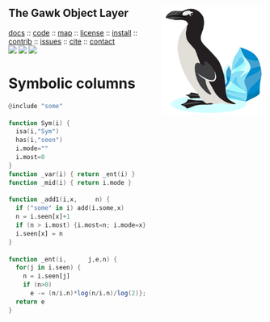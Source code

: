 <a name=top>
<img align=right src="https://raw.githubusercontent.com/timm/awk/master/etc/img/greatauk.jpg" width=200>
<h2>
     The Gawk Object Layer
</h2>
<p>
   <a    href="http://menzies.us/awk/index">docs</a>
   :: <a href="http://github.com/timm/awk">code</a>
   :: <a href="http://menzies.us/awk/index#map">map</a>
   :: <a href="http://menzies.us/awk/index#license">license</a>
   :: <a href="http://menzies.us/awk/index#install">install</a>
   :: <a href="http://menzies.us/awk/index#contribute">contrib</a>
   :: <a href="http://github.com/timm/awk/issues">issues</a>
   :: <a href="http://menzies.us/awk/index#cite">cite</a>
   :: <a href="http://menzies.us/awk/index#contact">contact</a>
<br>
   <img src="https://img.shields.io/badge/language-gawk-orange">
   <img src="https://img.shields.io/badge/purpose-ai,se-blueviolet">
   <img src="https://img.shields.io/badge/platform-mac,*nux-informational">
</p>

# Symbolic columns

```awk
@include "some"

function Sym(i) {
  isa(i,"Sym")
  has(i,"seen")
  i.mode=""
  i.most=0
}
function _var(i) { return _ent(i) }
function _mid(i) { return i.mode }

function _add1(i,x,     n) {
  if ("some" in i) add(i.some,x)
  n = i.seen[x]+1
  if (n > i.most) {i.most=n; i.mode=x}
  i.seen[x] = n
}

function _ent(i,      j,e,n) {
  for(j in i.seen) {
    n = i.seen[j]
    if (n>0) 
      e -= (n/i.n)*log(n/i.n)/log(2)};
  return e
}
```
